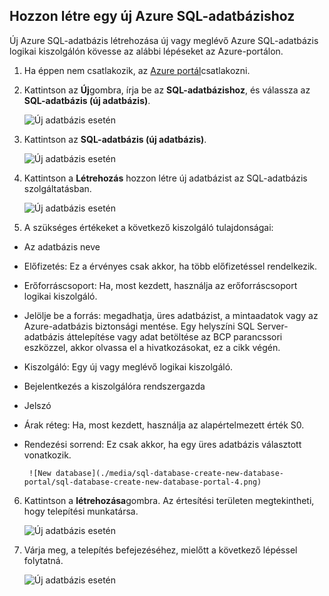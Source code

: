 
<!--
includes/sql-database-create-new-database-portal.md

Latest Freshness check:  2016-04-11 , carlrab.

As of circa 2016-04-11, the following topics might include this include:
articles/sql-database/sql-database-get-started-tutorial.md

-->
## <a name="create-a-new-azure-sql-database"></a>Hozzon létre egy új Azure SQL-adatbázishoz

Új Azure SQL-adatbázis létrehozása új vagy meglévő Azure SQL-adatbázis logikai kiszolgálón kövesse az alábbi lépéseket az Azure-portálon.

1. Ha éppen nem csatlakozik, az [Azure portál](http://portal.azure.com)csatlakozni.
2. Kattintson az **Új**gombra, írja be az **SQL-adatbázishoz**, és válassza az **SQL-adatbázis (új adatbázis)**.

     ![Új adatbázis esetén](./media/sql-database-create-new-database-portal/sql-database-create-new-database-portal-1.png)

3. Kattintson az **SQL-adatbázis (új adatbázis)**.

     ![Új adatbázis esetén](./media/sql-database-create-new-database-portal/sql-database-create-new-database-portal-2.png)

4. Kattintson a **Létrehozás** hozzon létre új adatbázist az SQL-adatbázis szolgáltatásban.

     ![Új adatbázis esetén](./media/sql-database-create-new-database-portal/sql-database-create-new-database-portal-3.png)

5. A szükséges értékeket a következő kiszolgáló tulajdonságai:

 - Az adatbázis neve
 - Előfizetés: Ez a érvényes csak akkor, ha több előfizetéssel rendelkezik.
 - Erőforráscsoport: Ha, most kezdett, használja az erőforráscsoport logikai kiszolgáló.
 - Jelölje be a forrás: megadhatja, üres adatbázist, a mintaadatok vagy az Azure-adatbázis biztonsági mentése. Egy helyszíni SQL Server-adatbázis áttelepítése vagy adat betöltése az BCP parancssori eszközzel, akkor olvassa el a hivatkozásokat, ez a cikk végén.
 - Kiszolgáló: Egy új vagy meglévő logikai kiszolgáló.
 - Bejelentkezés a kiszolgálóra rendszergazda
 - Jelszó
 - Árak réteg: Ha, most kezdett, használja az alapértelmezett érték S0.
 - Rendezési sorrend: Ez csak akkor, ha egy üres adatbázis választott vonatkozik.

        ![New database](./media/sql-database-create-new-database-portal/sql-database-create-new-database-portal-4.png)

6.  Kattintson a **létrehozása**gombra. Az értesítési területen megtekintheti, hogy telepítési munkatársa.

     ![Új adatbázis esetén](./media/sql-database-create-new-database-portal/sql-database-create-new-database-portal-5.png)

7. Várja meg, a telepítés befejezéséhez, mielőtt a következő lépéssel folytatná.

     ![Új adatbázis esetén](./media/sql-database-create-new-database-portal/sql-database-create-new-database-portal-6.png)
